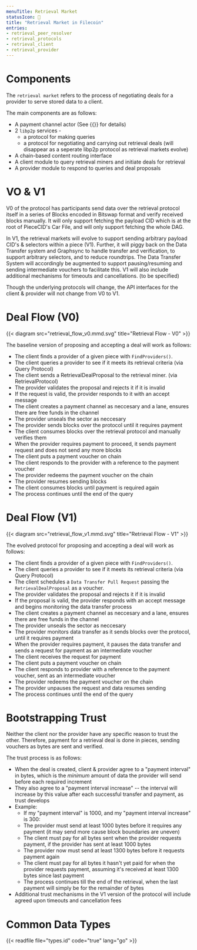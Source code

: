 ```yaml
---
menuTitle: Retrieval Market
statusIcon: 🔁
title: "Retrieval Market in Filecoin"
entries:
- retrieval_peer_resolver
- retrieval_protocols
- retrieval_client
- retrieval_provider
---
```


# Components

The `retrieval market` refers to the process of negotiating deals for a provider to serve stored data to a client.

The main components are as follows:

- A payment channel actor (See {{<sref payment_channel_actor>}} for details)
- 2 `libp2p` services - 
   - a protocol for making queries
   - a protocol for negotiating and carrying out retrieval deals (will disappear as a seperate libp2p protocol as retrieval markets evolve)
- A chain-based content routing interface
- A client module to query retrieval miners and initiate deals for retrieval
- A provider module to respond to queries and deal proposals

# VO & V1

V0 of the protocol has participants send data over the retrieval protocol itself in a series of Blocks encoded in Bitswap format and verify received blocks manually. It will only support fetching the payload CID which is at the root of PieceCID's Car File, and will only support fetching the whole DAG.

In V1, the retrieval markets will evolve to support sending arbitrary payload CID's & selectors within a piece (V1). Further, it will piggy back on the Data Transfer system and Graphsync to handle transfer and verification, to support arbitrary selectors, and to reduce roundtrips.
The Data Transfer System will accordingly be augmented to support pausing/resuming and sending intermediate vouchers to facilitate this.
V1 will also include additional mechanisms for timeouts and cancellations. (to be specified)

Though the underlying protocols will change, the API interfaces for the client & provider will not change from V0 to V1.

# Deal Flow (V0)

{{< diagram src="retrieval_flow_v0.mmd.svg" title="Retrieval Flow - V0" >}}

The baseline version of proposing and accepting a deal will work as follows:

- The client finds a provider of a given piece with `FindProviders()`.
- The client queries a provider to see if it meets its retrieval criteria (via Query Protocol)
- The client sends a RetrievalDealProposal to the retrieval miner. (via RetrievalProtocol)
- The provider validates the proposal and rejects it if it is invalid
- If the request is valid, the provider responds to it with an accept message
- The client creates a payment channel as neccesary and a lane, ensures there are free funds in the channel
- The provider unseals the sector as neccesary
- The provider sends blocks over the protocol until it requires payment
- The client consumes blocks over the retrieval protocol and manually verifies them
- When the provider requires payment to proceed, it sends payment request and does not send any more blocks
- The client puts a payment voucher on chain
- The client responds to the provider with a reference to the payment voucher
- The provider redeems the payment voucher on the chain
- The provider resumes sending blocks
- The client consumes blocks until payment is required again
- The process continues until the end of the query

# Deal Flow (V1)

{{< diagram src="retrieval_flow_v1.mmd.svg" title="Retrieval Flow - V1" >}}

The evolved protocol for proposing and accepting a deal will work as follows:

- The client finds a provider of a given piece with `FindProviders()`.
- The client queries a provider to see if it meets its retrieval criteria (via Query Protocol)
- The client schedules a `Data Transfer Pull Request` passing the `RetrievalDealProposal` as a voucher.
- The provider validates the proposal and rejects it if it is invalid
- If the proposal is valid, the provider responds with an accept message and begins monitoring the data transfer process
- The client creates a payment channel as neccesary and a lane, ensures there are free funds in the channel
- The provider unseals the sector as neccesary
- The provider monitors data transfer as it sends blocks over the protocol, until it requires payment
- When the provider requires payment, it pauses the data transfer and sends a request for payment as an intermediate voucher
- The client receives the request for payment
- The client puts a payment voucher on chain
- The client responds to provider with a reference to the payment voucher, sent as an intermediate voucher
- The provider redeems the payment voucher on the chain
- The provider unpauses the request and data resumes sending 
- The process continues until the end of the query

# Bootstrapping Trust

Neither the client nor the provider have any specific reason to trust the other. Therefore, payment for a retrieval deal is done in pieces, sending vouchers as bytes are sent and verified.

The trust process is as follows:
- When the deal is created, client & provider agree to a "payment interval" in bytes, which is the _minimum_ amount of data the provider will send before each required increment
- They also agree to a "payment interval increase" -- the interval will increase by this value after each successful transfer and payment, as trust develops
- Example:
   - If my "payment interval" is 1000, and my "payment interval increase" is 300:
   - The provider must send at least 1000 bytes before it requires any payment (it may send more cause block boundaries are uneven)
   - The client must pay for all bytes sent when the provider requests payment, if the provider has sent at least 1000 bytes
   - The provider now must send at least 1300 bytes before it requests payment again
   - The client must pay for all bytes it hasn't yet paid for when the provider
   requests payment, assuming it's received at least 1300 bytes since last payment
   - The process continues till the end of the retrieval, when the last payment will simply be for the remainder of bytes
- Additional trust mechanisms in the V1 version of the protocol will include agreed upon timeouts and cancellation fees

# Common Data Types

{{< readfile file="types.id" code="true" lang="go" >}}
